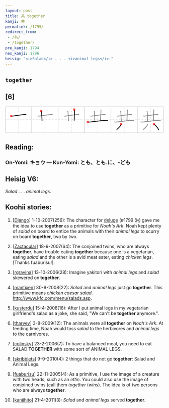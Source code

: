 ```yaml
---
layout: post
title: 共 together
kanji: 共
permalink: /1795/
redirect_from:
 - /共/
 - /together/
pre_kanji: 1794
nex_kanji: 1796
heisig: "<i>Salad</i> . . . <i>animal legs</i>."
---
```


## `together`

## [6]

<div class="stroke"><img src="../images/E585B1.png" /></div>

## Reading:

### On-Yomi: キョウ &mdash; Kun-Yomi: とも、とも.に、-ども

## Heisig V6:

<i>Salad</i> . . . <i>animal legs</i>.

## Koohii stories:

1) [<a href="http://kanji.koohii.com/profile/Django">Django</a>] 1-10-2007(256): The character for <a href="../1799">deluge</a> (#1799 洪) gave me the idea to use<strong> together</strong> as a primitive for <em>Noah&#039;s Ark</em>. Noah kept plenty of <em>salad</em> on board to entice the animals with their <em>animal legs</em> to scurry on board<strong> together</strong>, two by two.

2) [<a href="http://kanji.koohii.com/profile/Zactacular">Zactacular</a>] 18-9-2007(64): The conjoined twins, who are always<strong> together</strong>, have trouble eating<strong> together</strong> because one is a vegetarian, eating <em>salad</em> and the other is a avid meat eater, eating <em>chicken legs</em>.[Thanks fuaburisu!].

3) [<a href="http://kanji.koohii.com/profile/rgravina">rgravina</a>] 13-10-2006(28): Imagine yakitori with <em>animal legs</em> and <em>salad</em> skewered on<strong> together</strong>.

4) [<a href="http://kanji.koohii.com/profile/mantixen">mantixen</a>] 30-9-2008(22): <em>Salad</em> and <em>animal legs</em> just go<strong> together</strong>. This primitive means <em>chicken caesar salad</em>. <a href="http://www.kfc.com/menu/salads.asp">http://www.kfc.com/menu/salads.asp</a>.

5) [<a href="http://kanji.koohii.com/profile/kusterdu">kusterdu</a>] 15-4-2008(18): After I put animal legs in my vegetarian girlfriend&#039;s salad as a joke, she said, &quot;We can&#039;t be<strong> together</strong> anymore.&quot;.

6) [<a href="http://kanji.koohii.com/profile/tharvey">tharvey</a>] 3-8-2009(12): The animals were all<strong> together</strong> on <em>Noah&#039;s Ark</em>. At feeding time, Noah would toss <em>salad</em> to the herbivores and <em>animal legs</em> to the carnivores.

7) [<a href="http://kanji.koohii.com/profile/colinsky">colinsky</a>] 23-2-2006(7): To have a balanced meal, you need to eat SALAD<strong> TOGETHER</strong> with some sort of ANIMAL LEGS.

8) [<a href="http://kanji.koohii.com/profile/skribblets">skribblets</a>] 9-9-2010(4): 2 things that do not go<strong> together</strong>: Salad and Animal Legs.

9) [<a href="http://kanji.koohii.com/profile/fuaburisu">fuaburisu</a>] 22-11-2005(4): As a primitive, I use the image of a creature with two heads, such as an <em>ettin</em>. You could also use the image of conjoined twins (call them <em>together twins</em>). The idea is of two persons who are always<strong> together</strong>.

10) [<a href="http://kanji.koohii.com/profile/kanjihito">kanjihito</a>] 21-4-2011(3): <em>Salad</em> and <em>animal legs</em> served<strong> together</strong>.
